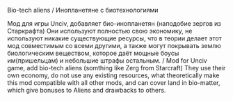 Bio-tech aliens / Инопланетяне с биотехнологиями

Мод для игры Unciv, добавляет био-инопланетян (наподобие зергов из Старкрафта)
Они используют полностью свою экономику, не используют никакие существующие ресурсы, что в теории делает этот мод совместимым со всеми другими, 
а также могут покрывать землю биологическим веществом, которое даёт мощные боусы им(пришельцам) и небольшие штрафы остальным.
/
Mod for Unciv game, add bio-tech aliens (somthing like Zerg from Starcraft)
They use their own economy, do not use any existing resources, what theoretically make this mod compatible with all other mods, 
and can cover land in bio-matter, which give bonuses to Aliens and drawbacks to others.
